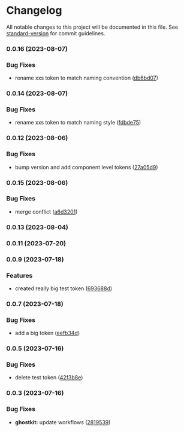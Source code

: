 # Changelog

All notable changes to this project will be documented in this file. See [standard-version](https://github.com/conventional-changelog/standard-version) for commit guidelines.

### 0.0.16 (2023-08-07)


### Bug Fixes

* rename xxs token to match naming convention ([db6bd07](https://github.com/mmhuntsberry/ghostkit/commit/db6bd07f7f1443daf0a6313cb728e721aceb626d))

### 0.0.14 (2023-08-07)


### Bug Fixes

* rename xxs token to match naming style ([fdbde75](https://github.com/mmhuntsberry/ghostkit/commit/fdbde7553fd3ae003415368260a720db9b56d0be))

### 0.0.12 (2023-08-06)


### Bug Fixes

* bump version and add component level tokens ([27a05d9](https://github.com/mmhuntsberry/ghostkit/commit/27a05d9f765f7f301d0c6245aee1adc89d104db0))

### 0.0.15 (2023-08-06)


### Bug Fixes

* merge conflict ([a6d3201](https://github.com/mmhuntsberry/ghostkit/commit/a6d3201435c73ba0ccb05da64b61f0190c80dd9a))

### 0.0.13 (2023-08-04)

### 0.0.11 (2023-07-20)

### 0.0.9 (2023-07-18)


### Features

* created really big test token ([693688d](https://github.com/mmhuntsberry/ghostkit/commit/693688dbfb5aef72cec1fb2e218efa4394bd0cb6))

### 0.0.7 (2023-07-18)


### Bug Fixes

* add a big token ([eefb34d](https://github.com/mmhuntsberry/ghostkit/commit/eefb34d727679cfd4a2ed4d62c7a40799c26628c))

### 0.0.5 (2023-07-16)


### Bug Fixes

* delete test token ([42f3b8e](https://github.com/mmhuntsberry/ghostkit/commit/42f3b8e389ca346c051c7cd19427d19ce673f7b2))

### 0.0.3 (2023-07-16)


### Bug Fixes

* **ghostkit:** update workflows ([2819539](https://github.com/mmhuntsberry/ghostkit/commit/28195391d6bd7211c006700a76265c0719476ff4))
